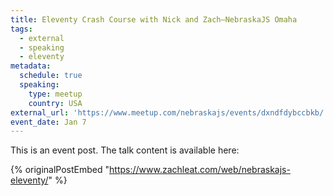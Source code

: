 ```yaml
---
title: Eleventy Crash Course with Nick and Zach—NebraskaJS Omaha
tags:
  - external
  - speaking
  - eleventy
metadata:
  schedule: true
  speaking:
    type: meetup
    country: USA
external_url: 'https://www.meetup.com/nebraskajs/events/dxndfdybccbkb/'
event_date: Jan 7
---
```

This is an event post. The talk content is available here:

{% originalPostEmbed "https://www.zachleat.com/web/nebraskajs-eleventy/" %}
